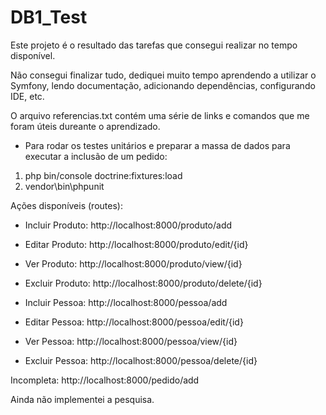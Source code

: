 # DB1_Test

Este projeto é o resultado das tarefas que consegui realizar no tempo disponível. 

Não consegui finalizar tudo, dediquei muito tempo aprendendo a utilizar o Symfony, lendo documentação, adicionando dependências, configurando IDE, etc.

O arquivo referencias.txt contém uma série de links e comandos que me foram úteis dureante o aprendizado.

- Para rodar os testes unitários e preparar a massa de dados para executar a inclusão de um pedido:
1) php bin/console doctrine:fixtures:load
2) vendor\bin\phpunit

Ações disponíveis (routes):
- Incluir Produto: http://localhost:8000/produto/add
- Editar Produto: http://localhost:8000/produto/edit/{id}
- Ver Produto: http://localhost:8000/produto/view/{id}
- Excluir Produto: http://localhost:8000/produto/delete/{id}

- Incluir Pessoa: http://localhost:8000/pessoa/add
- Editar Pessoa: http://localhost:8000/pessoa/edit/{id}
- Ver Pessoa: http://localhost:8000/pessoa/view/{id}
- Excluir Pessoa: http://localhost:8000/pessoa/delete/{id}

Incompleta:
http://localhost:8000/pedido/add

Ainda não implementei a pesquisa.
